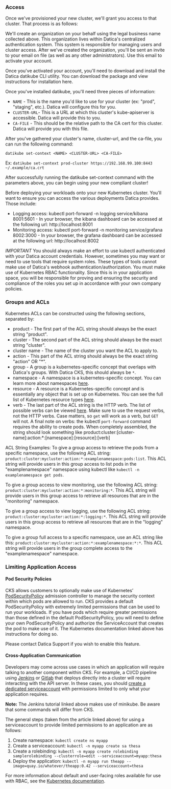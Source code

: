 ### Access

Once we've provisioned your new cluster, we'll grant you access to that cluster. That process is as follows:

We'll create an organization on your behalf using the legal business name collected above. This organization lives within Datica's centralized authentication system. This system is responsible for managing users and cluster access.
After we've created the organization, you'll be sent an invite to your email on file (as well as any other administrators). Use this email to activate your account.

Once you've activated your account, you'll need to download and install the Datica datikube CLI utility. You can download the package and view instructions for installation here.

Once you've installed datikube, you'll need three pieces of information:

* `NAME` - This is the name you'd like to use for your cluster (ex: "prod", "staging", etc.). Datica will configure this for you.
* `CLUSTER-URL`- This is a URL at which this cluster's kube-apiserver is accessible. Datica will provide this to you.
* `CA-FILE` - This should be the relative path to the CA cert for this cluster. Datica will provide you with this file.

After you've gathered your cluster's name, cluster-url, and the ca-file, you can run the following command:

`datikube set-context <NAME> <CLUSTER-URL> <CA-FILE>`

Ex: `datikube set-context prod-cluster https://192.168.99.100:8443 ~/.example/ca.crt`

After successfully running the datikube set-context command with the parameters above, you can begin using your new compliant cluster!

Before deploying your workloads onto your new Kubernetes cluster. You'll want to ensure you can access the various deployments Datica provides. Those include:

* Logging access: kubectl port-forward -n logging service/kibana 8001:5601 - In your browser, the kibana dashboard can be accessed at the following url: http://localhost:8001
* Monitoring access: kubectl port-forward -n monitoring service/grafana 8002:3000 - In your browser, the grafana dashboard can be accessed at the following url: http://localhost:8002

*IMPORTANT* You should always make an effort to use kubectl authenticated with your Datica account credentials. However, sometimes you may want or need to use tools that require system roles. These types of tools cannot make use of Datica's webhook authentication/authorization. You must make use of Kubernetes RBAC functionality. Since this is in your application space, you will be responsible for proving and ensuring the security and compliance of the roles you set up in accordance with your own company policies.

### Groups and ACLs

Kubernetes ACLs can be constructed using the following sections, separated by:

* product - The first part of the ACL string should always be the exact string "product".
* cluster - The second part of the ACL string should always be the exact string "cluster".
* cluster name - The name of the cluster you want the ACL to apply to.
* action - This part of the ACL string should always be the exact string "action" OR "*".
* group - A group is a kubernetes-specific concept that overlaps with Datica's groups. With Datica CKS, this should always be `*`.
* namespace - A namespace is a kubernetes-specific concept. You can learn more about namespaces [here](https://kubernetes.io/docs/concepts/overview/working-with-objects/namespaces/).
* resource - A resource is a Kubernetes-specific concept and is essentially any object that is set up on Kubernetes. You can see the full list of Kubernetes resource types [here](https://kubernetes.io/docs/reference/kubectl/overview/#resource-types).
* verb - The last part of the ACL string is the HTTP verb. The list of possible verbs can be viewed [here](https://kubernetes.io/docs/reference/access-authn-authz/authorization/#determine-the-request-verb). Make sure to use the request verbs, not the HTTP verbs. Case matters, so `get` will work as a verb, but `GET` will not. A final note on verbs: the kubectl `port-forward` command requires the ability to create pods.
When completely assembled, the string should look something like product:cluster:[cluster-name]:action:*:[namespace]:[resource]:[verb]

ACL String Examples:
To give a group access to retrieve the pods from a specific namespace, use the following ACL string: `product:cluster:mycluster:action:*:examplenamespace:pods:list`. This ACL string will provide users in this group access to list pods in the "examplenamespace" namespace using kubectl like `kubectl -n examplenamespace get pods`. 

To give a group access to view monitoring, use the following ACL string: `product:cluster:mycluster:action:*:monitoring:*`. This ACL string will provide users in this group access to retrieve all resources that are in the "monitoring" namespace.

To give a group access to view logging, use the following ACL string: `product:cluster:mycluster:action:*:logging:*`. This ACL string will provide users in this group access to retrieve all resources that are in the "logging" namespace.

To give a group full access to a specific namespace, use an ACL string like this: `product:cluster:mycluster:action:*:examplenamespace:*:*`. This ACL string will provide users in the group complete access to the "examplenamespace" namespace.

### Limiting Application Access

#### Pod Security Policies

CKS allows customers to optionally make use of Kubernetes’ [PodSecurityPolicy](https://kubernetes.io/docs/concepts/policy/pod-security-policy/) admission controller to manage the security context within which pods are allowed to run. CKS provides a default PodSecurityPolicy with extremely limited permissions that can be used to run your workloads. If you have pods which require greater permissions than those defined in the default PodSecurityPolicy, you will need to define your own PodSecurityPolicy and authorize the ServiceAccount that creates the pod to make use of it. The Kubernetes documentation linked above has instructions for doing so.

Please contact Datica Support if you wish to enable this feature.


#### Cross-Application Communication

Developers may come across use cases in which an application will require talking to another component within CKS. For example, a CI/CD pipeline using [Jenkins](https://www.linux.com/blog/learn/chapter/Intro-to-Kubernetes/2017/6/set-cicd-pipeline-jenkins-pod-kubernetes-part-2)  or [Gitlab](https://about.gitlab.com/2017/09/21/how-to-create-ci-cd-pipeline-with-autodeploy-to-kubernetes-using-gitlab-and-helm/) that deploys directly into a cluster will require interacting with the API server. In these cases, you should [create a dedicated serviceaccount](https://itnext.io/the-abc-of-kubernetes-access-control-e7d280af5c88) with permissions limited to only what your application requires.

**Note:** The Jenkins tutorial linked above makes use of minikube. Be aware that some commands will differ from CKS.

The general steps (taken from the article linked above) for using a serviceaccount to provide limited permissions to an application are as follows:

1. Create namespace: `kubectl create ns myapp`
1. Create a serviceaccount: `kubectl -n myapp create sa thesa`
1. Create a rolebinding: `kubectl -n myapp create rolebinding samplerolebinding --clusterrole=edit --serviceaccount=myapp:thesa`
1. Deploy the application: `kubectl -n myapp run theapp --image=quay.io/whatever/theapp:0.42 --serviceaccount=thesa`

For more information about default and user-facing roles available for use with RBAC, see the [Kubernetes documentation](https://kubernetes.io/docs/reference/access-authn-authz/rbac/#default-roles-and-role-bindings).